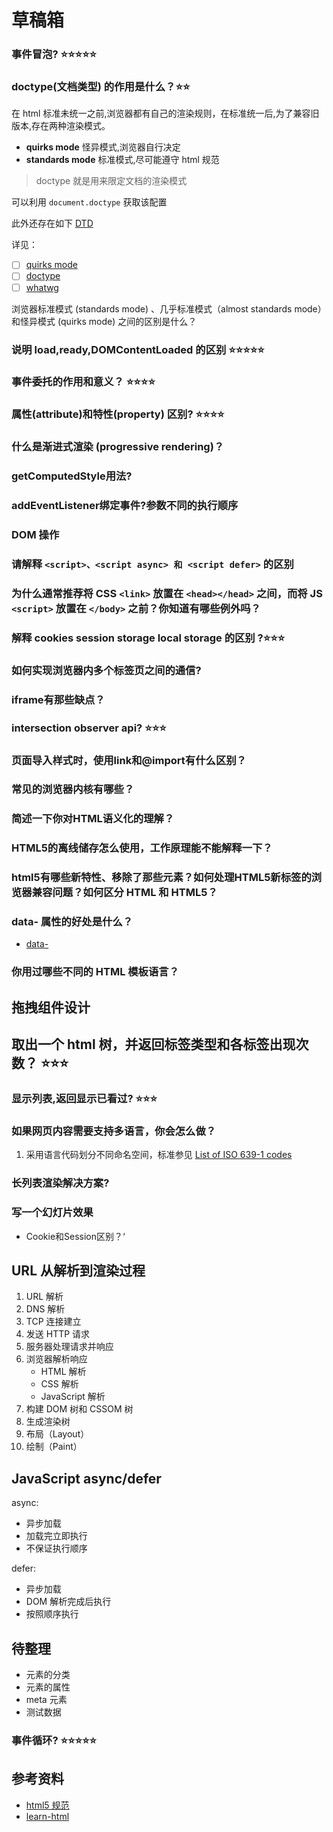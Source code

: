 
# 草稿箱

### 事件冒泡? ⭐️⭐️⭐️⭐️⭐️

### doctype(文档类型) 的作用是什么？⭐️⭐️

在 html 标准未统一之前,浏览器都有自己的渲染规则，在标准统一后,为了兼容旧版本,存在两种渲染模式。

* **quirks mode** 怪异模式,浏览器自行决定
* **standards mode** 标准模式,尽可能遵守 html 规范

> doctype 就是用来限定文档的渲染模式

可以利用 `document.doctype` 获取该配置

此外还存在如下 [DTD](https://www.w3.org/QA/2002/04/valid-dtd-list.html)

详见：

* [ ] [quirks mode](https://developer.mozilla.org/en-US/docs/Web/HTML/Quirks_Mode_and_Standards_Mode)
* [ ] [doctype](https://hsivonen.fi/doctype)
* [ ] [whatwg](https://quirks.spec.whatwg.org)

浏览器标准模式 (standards mode) 、几乎标准模式（almost standards mode）和怪异模式 (quirks mode) 之间的区别是什么？

### 说明 load,ready,DOMContentLoaded 的区别 ⭐️⭐️⭐️⭐️⭐️

### 事件委托的作用和意义？ ⭐️⭐️⭐️⭐️

### 属性(attribute)和特性(property) 区别? ⭐️⭐️⭐️⭐️

### 什么是渐进式渲染 (progressive rendering)？

### getComputedStyle用法?

### addEventListener绑定事件?参数不同的执行顺序

### DOM 操作

### 请解释 `<script>、<script async> 和 <script defer>` 的区别

### 为什么通常推荐将 CSS `<link>` 放置在 `<head></head>` 之间，而将 JS `<script>` 放置在 `</body>` 之前？你知道有哪些例外吗？

### 解释 cookies session storage local storage 的区别 ?⭐️⭐️⭐️

### 如何实现浏览器内多个标签页之间的通信?

### iframe有那些缺点？

### intersection observer api? ⭐️⭐️⭐️

### 页面导入样式时，使用link和@import有什么区别？

### 常见的浏览器内核有哪些？

### 简述一下你对HTML语义化的理解？

### HTML5的离线储存怎么使用，工作原理能不能解释一下？

### html5有哪些新特性、移除了那些元素？如何处理HTML5新标签的浏览器兼容问题？如何区分 HTML 和 HTML5？

### data- 属性的好处是什么？

* [data-](https://h5bp.org/Front-end-Developer-Interview-Questions/translations/chinese)

### 你用过哪些不同的 HTML 模板语言？

## 拖拽组件设计

## 取出一个 html 树，并返回标签类型和各标签出现次数？ ⭐️⭐️⭐️

### 显示列表,返回显示已看过?  ⭐️⭐️⭐️

### 如果网页内容需要支持多语言，你会怎么做？

1. 采用语言代码划分不同命名空间，标准参见 [List of ISO 639-1 codes](https://en.wikipedia.org/wiki/List_of_ISO_639-1_codes)

### 长列表渲染解决方案?

### 写一个幻灯片效果

* Cookie和Session区别？‘

## URL 从解析到渲染过程

1. URL 解析
2. DNS 解析
3. TCP 连接建立
4. 发送 HTTP 请求
5. 服务器处理请求并响应
6. 浏览器解析响应
   * HTML 解析
   * CSS 解析
   * JavaScript 解析
7. 构建 DOM 树和 CSSOM 树
8. 生成渲染树
9. 布局（Layout）
10. 绘制（Paint）

## JavaScript async/defer

async:

* 异步加载
* 加载完立即执行
* 不保证执行顺序

defer:

* 异步加载
* DOM 解析完成后执行
* 按照顺序执行

## 待整理

* 元素的分类
* 元素的属性
* meta 元素
* 测试数据

### 事件循环?  ⭐️⭐️⭐️⭐️⭐️

## 参考资料

* [html5 规范](https://html.spec.whatwg.org)
* [learn-html](https://web.dev/learn/html)
